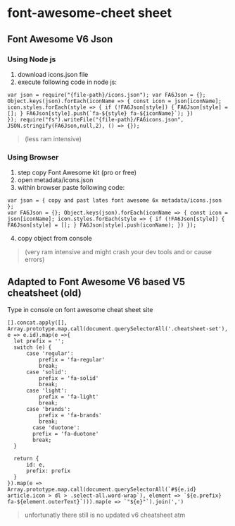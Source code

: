 # font-awesome-cheet sheet 

## Font Awesome V6 Json 

### Using Node js
1. download icons.json file
2. execute following code in node js:
```
var json = require("{file-path}/icons.json"); var FA6Json = {}; Object.keys(json).forEach(iconName => { const icon = json[iconName]; icon.styles.forEach(style => { if (!FA6Json[style]) { FA6Json[style] = []; } FA6Json[style].push(`fa-${style} fa-${iconName}`); }) }); require("fs").writeFile("{file-path}/FA6icons.json", JSON.stringify(FA6Json,null,2), () => {});
```
>(less ram intensive)

### Using Browser
1. step copy Font Awesome kit (pro or free)
2. open metadata/icons.json
3. within browser paste following code: 
```
var json = { copy and past lates font awesome 6x metadata/icons.json }; 
var FA6Json = {}; Object.keys(json).forEach(iconName => { const icon = json[iconName]; icon.styles.forEach(style => { if (!FA6Json[style]) { FA6Json[style] = []; } FA6Json[style].push(iconName); }) }); 
```
4. copy object from console 
>(very ram intensive and might crash your dev tools and or cause errors)

## Adapted to Font Awesome V6 based V5 cheatsheet (old)
Type in console on font awesome cheat sheet site  
```
[].concat.apply([], Array.prototype.map.call(document.querySelectorAll('.cheatsheet-set'), e => e.id).map(e =>{
  let prefix = '';
  switch (e) {
      case 'regular':
          prefix = 'fa-regular'
          break;
      case 'solid':
          prefix = 'fa-solid'
          break;
      case 'light':
          prefix = 'fa-light'
          break;
      case 'brands':
          prefix = 'fa-brands'
          break;
        case 'duotone':
        prefix = 'fa-duotone'
        break;
  }

  return {
      id: e,
      prefix: prefix
  }
}).map(e => Array.prototype.map.call(document.querySelectorAll(`#${e.id} article.icon > dl > .select-all.word-wrap`), element => `${e.prefix} fa-${element.outerText}`))).map(e => `"${e}"`).join(',')
```

>unfortunatly there still is no updated v6 cheatsheet atm

